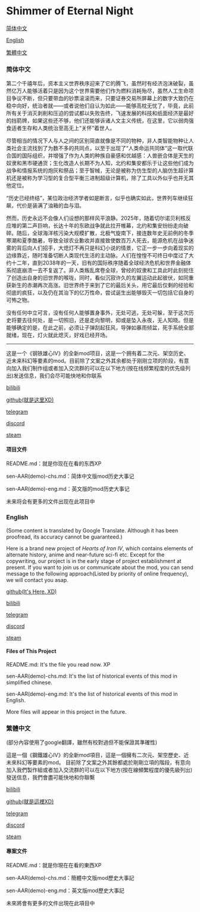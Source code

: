 # Shimmer of Eternal Night

[简体中文](#简体中文)

[English](#English)

[繁體中文](#繁體中文)

### 简体中文

第二个千禧年后，资本主义世界秩序迎来了它的腾飞，虽然时有经济泡沫破裂，虽然亿万人能够活着只是因为这个世界需要他们作为燃料消耗殆尽，虽然人工生命项目争议不断，但只要带血的钞票滚滚而来，只要证券交易所屏幕上的数字大致仍在稳中向好，统治者就——或者说他们自认为如此——能够高枕无忧了，毕竟，此前所有关于消灭剥削和压迫的尝试都以失败告终，飞速发展的科技和纸面经济是最好的挡箭牌，如果这些还不够，他们还能够诉诸人文主义传统，在这里，它以弱肉强食适者生存和人类统治至高无上“关怀”着世人。

尽管相当的情况下人与人之间的区别简直就像是不同的物种，非人类智能物种让人类社会主流找到了为数不多的共同点，以至于出现了“人类命运共同体”这一取代联合国的国际组织，并增强了作为人类的种族自豪感和优越感：人兽嵌合体是天生的奴隶和黑市硬通货；生化改造人长期不为人知，北约和集安都乐于让这些他们成为战争和情报系统的炮灰和祭品；至于智械，无论是被称为仿生型的人脑仿生超计算机还是被称为学习型的复合型平衡三进制超级计算机，除了工具以外似乎也并无其他定位。

“历史已经终结”，某位政治经济学者如是断言，似乎也确实如此，世界列车继续狂飙，代价是装满了油箱的血与泪。

然而，历史永远不会像人们设想的那样风平浪静。2025年，随着切尔诺贝利核反应堆的第二声巨响，长达十年的东欧战争就此拉开帷幕，北约和集安纷纷走向破碎。随后，全球海洋核污染大规模扩散，北极气旋南下，接连数年史无前例的冬季寒潮和夏季酷暑，导致全球农业歉收并直接致使数百万人死去，能源危机在战争迷雾的背后向人们招手，大熄灯不再只是科幻小说的情景，它正一步一步向着现实的边缘靠近，随时准备切断人类现代生活的主动脉。人们在惶惶不可终日中度过了大约十二年，直到2038年的一天，旧有的国际秩序随着全球经济危机和世界金融体系彻底崩溃一去不复返了。非人类叛乱席卷全球，曾经的奴隶和工具此时此刻扼住了创造出自身的旧世界的喉咙，同时，看似沉寂许久的左翼运动此起彼伏，如同重获新生的赤潮再次高涨。旧世界终于来到了它的最后关头，用它最后仅剩的经验和彻底的疯狂，以及仍在其治下的亿万性命，尝试诞生出能够毁灭一切包括它自身的可怖之物。

没有任何中立可言，没有任何人能够置身事外，无处可逃，无处可躲，至于这次历史将要去往何处，是一切照旧，还是走向黎明，抑或是坠入永夜，无人知晓。但是能够确定的是，在此之前，必须让子弹刮起狂风，导弹如暴雨倾盆，死手系统全部就绪，现在，灯火就此熄灭，好戏已经开场。

---

这是一个《钢铁雄心Ⅳ》的全新mod项目，这是一个拥有着二次元、架空历史、近未来科幻等要素的mod。目前除了文案之外其余都处于刚刚立项的阶段，有意向加入我们制作组或者加入交流群的可以在以下地方(按在线频繁程度的优先级列出)发送信息，我们会尽可能快地和你联系

[bilibili](https://space.bilibili.com/408074571)

[github(就是这里XD)](https://github.com/L-CH-RadioStudio/Shimmer-of-Etenral-Night/issues)

[telegram](https://t.me/Universe_of_Reds)

[discord](https://discord.com/users/1180194967226957894)

[steam](https://steamcommunity.com/profiles/76561199017382973/)

#### 项目文件

README.md：就是你现在在看的东西XP

sen-AAR(demo)-chs.md：简体中文版mod历史大事记

sen-AAR(demo)-eng.md：英文版的mod历史大事记

未来将会有更多的文件出现在此项目中

### English

(Some content is translated by Google Translate. Although it has been proofread, its accuracy cannot be guaranteed.)

Here is a brand new project of *Hearts of Iron Ⅳ*, which contains elements of alternate history, anime and near-future sci-fi etc. Except for the copywriting, our project is in the early stage of project establishment at present. If you want to join us or communicate about the mod, you can send message to the following approach(Listed by priority of online frequency), we will contact you asap.

[github(It's Here. XD)](https://github.com/L-CH-RadioStudio/Shimmer-of-Etenral-Night/issues)

[bilibili](https://space.bilibili.com/408074571)

[telegram](https://t.me/Universe_of_Reds)

[discord](https://discord.com/users/1180194967226957894)

[steam](https://steamcommunity.com/profiles/76561199017382973/)

#### Files of This Project

README.md: It's the file you read now. XP

sen-AAR(demo)-chs.md: It's the list of historical events of this mod in simplified chinese. 

sen-AAR(demo)-eng.md: It's the list of historical events of this mod in English.

More files will appear in this project in the future.

### 繁體中文

(部分內容使用了google翻譯，雖然有校對過但不能保證其準確性)

這是一個《鋼鐵雄心Ⅳ》的全新mod項目，這是一個擁有二次元、架空歷史、近未來科幻等要素的mod。 目前除了文案之外其餘都處於剛剛立項的階段，有意向加入我們製作組或者加入交流群的可以在以下地方(按在線頻繁程度的優先級列出)發送信息，我們會盡可能快地和你聯繫

[bilibili](https://space.bilibili.com/408074571)

[github(就是這裡XD)](https://github.com/L-CH-RadioStudio/Shimmer-of-Etenral-Night/issues)

[telegram](https://t.me/Universe_of_Reds)

[discord](https://discord.com/users/1180194967226957894)

[steam](https://steamcommunity.com/profiles/76561199017382973/)

#### 專案文件

README.md：就是你現在在看的東西XP

sen-AAR(demo)-chs.md：簡體中文版mod歷史大事記

sen-AAR(demo)-eng.md：英文版mod歷史大事記

未來將會有更多的文件出現在此項目中

